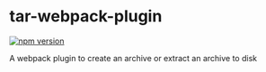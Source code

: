 # tar-webpack-plugin
[![npm version](https://badge.fury.io/js/tar-webpack-plugin.svg)](https://badge.fury.io/js/tar-webpack-plugin)

A webpack plugin to create an archive or extract an archive to disk
